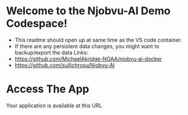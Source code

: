 # Welcome to the Njobvu-AI Demo Codespace!
- This readme should open up at same time as the VS code container. 
- If there are any persistent data changes, you might want to backup/export the data 
Links:
- https://github.com/MichaelAkridge-NOAA/njobvu-ai-docker
- https://github.com/sullichrosu/Njobvu-AI

# Access The App
Your application is available at this URL

